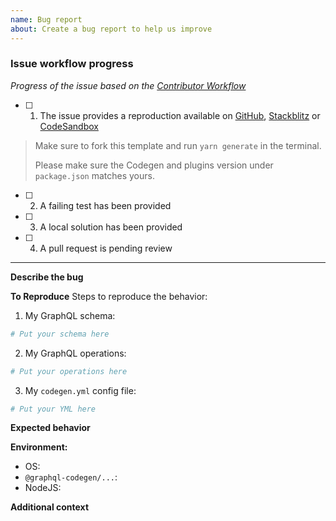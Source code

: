 ```yaml
---
name: Bug report
about: Create a bug report to help us improve
---
```


### Issue workflow progress

_Progress of the issue based on the [Contributor Workflow](https://github.com/the-guild-org/Stack/blob/master/CONTRIBUTING.md#a-typical-contributor-workflow)_

- [ ] 1. The issue provides a reproduction available on [GitHub](https://github.com/dotansimha/graphql-code-generator-issue-sandbox-template), [Stackblitz](https://stackblitz.com/github/dotansimha/graphql-code-generator-issue-sandbox-template) or [CodeSandbox](https://codesandbox.io/s/github/dotansimha/graphql-code-generator-issue-sandbox-template)

> Make sure to fork this template and run `yarn generate` in the terminal.
>
> Please make sure the Codegen and plugins version under `package.json` matches yours.

- [ ] 2. A failing test has been provided
- [ ] 3. A local solution has been provided
- [ ] 4. A pull request is pending review

---

**Describe the bug**

<!-- A clear and concise description of what the bug is. -->

**To Reproduce**
Steps to reproduce the behavior:

1. My GraphQL schema:

```graphql
# Put your schema here
```

2. My GraphQL operations:

```graphql
# Put your operations here
```

3. My `codegen.yml` config file:

```yaml
# Put your YML here
```

**Expected behavior**

<!-- A clear and concise description of what you expected to happen. -->

**Environment:**

- OS:
- `@graphql-codegen/...`:
- NodeJS:

**Additional context**

<!-- Add any other context about the problem here. -->
